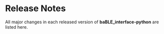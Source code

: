 # Release Notes

All major changes in each released version of **baBLE_interface-python** are listed here.